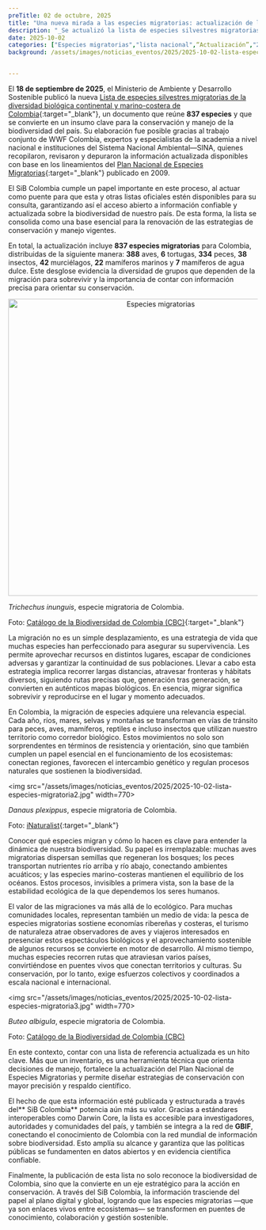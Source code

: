 ```yaml
---
preTitle: 02 de octubre, 2025
title: "Una nueva mirada a las especies migratorias: actualización de la lista nacional"
description: "_Se actualizó la lista de especies silvestres migratorias de la diversidad biológica continental y marino-costera de Colombia, un insumo clave para la conservación de especies en el territorio nacional._"
date: 2025-10-02
categories: ["Especies migratorias","lista nacional",“Actualización”,"2025"]
background: /assets/images/noticias_eventos/2025/2025-10-02-lista-especies-migratorias.jpg


---
```


El **18 de septiembre de 2025**, el Ministerio de Ambiente y Desarrollo Sostenible publicó la nueva [Lista de especies silvestres migratorias de la diversidad biológica continental y marino-costera de Colombia](https://ipt.biodiversidad.co/sib/resource?r=mads_especiesmigratorias){:target="_blank"}, un documento que reúne **837 especies** y que se convierte en un insumo clave para la conservación y manejo de la biodiversidad  del país.  Su elaboración fue posible gracias al trabajo conjunto de WWF Colombia, expertos y especialistas de la academia a nivel nacional e instituciones del Sistema Nacional Ambiental—SINA, quienes recopilaron, revisaron y depuraron la información actualizada disponibles con base en los lineamientos del [Plan Nacional de Especies Migratorias](https://www.minambiente.gov.co/wp-content/uploads/2021/10/Plan-Nacional-de-Especies-Migratorias.pdf){:target="_blank"} publicado en 2009.

El SiB Colombia cumple un papel importante en este proceso, al actuar como puente para que esta y otras listas oficiales estén disponibles para su consulta, garantizando así el acceso abierto a información confiable y actualizada sobre la biodiversidad de nuestro país. De esta forma, la lista se consolida como una base esencial para la renovación de las estrategias de conservación y manejo vigentes.

En total, la actualización incluye **837 especies migratorias** para Colombia, distribuidas de la siguiente manera: **388** aves, **6** tortugas, **334** peces, **38** insectos, **42** murciélagos, **22** mamíferos marinos y **7** mamíferos de agua dulce. Este desglose evidencia la diversidad de grupos que dependen de la migración para sobrevivir y la importancia de contar con información precisa para orientar su conservación.

<p align="center">
  <img src="/assets/images/noticias_eventos/2025/2025-10-02-lista-especies-migratorias1.jpg" alt="Especies migratorias" width="600">
</p>

*Trichechus inunguis*, especie migratoria de Colombia.

Foto: [Catálogo de la Biodiversidad de Colombia (CBC)]( https://catalogo.biodiversidad.co/file/59ae25ff1582a31515e97082/summary){:target="_blank"}

La migración no es un simple desplazamiento, es una estrategia de vida que muchas especies han perfeccionado para asegurar su supervivencia. Les permite aprovechar recursos en distintos lugares, escapar de condiciones adversas y garantizar la continuidad de sus poblaciones. Llevar a cabo esta estrategia implica recorrer largas distancias, atravesar fronteras y hábitats diversos, siguiendo rutas precisas que, generación tras generación, se convierten en auténticos mapas biológicos. En esencia, migrar significa sobrevivir y reproducirse en el lugar y momento adecuados.

En Colombia, la migración de especies adquiere una relevancia especial. Cada año, ríos, mares, selvas y montañas se transforman en vías de tránsito para peces, aves, mamíferos, reptiles e incluso insectos que utilizan nuestro territorio como corredor biológico. Estos movimientos no solo son sorprendentes en términos de resistencia y orientación, sino que también cumplen un papel esencial en el funcionamiento de los ecosistemas: conectan regiones, favorecen el intercambio genético y regulan procesos naturales que sostienen la biodiversidad.

&lt;img src="/assets/images/noticias_eventos/2025/2025-10-02-lista-especies-migratoria2.jpg" width=770> 

*Danaus plexippus*, especie migratoria de Colombia.

Foto: [iNaturalist](https://www.inaturalist.org/observations/318062934){:target="_blank"}

Conocer qué especies migran y cómo lo  hacen es clave para entender la dinámica de nuestra biodiversidad. Su papel es irremplazable: muchas aves migratorias dispersan semillas que regeneran los bosques; los peces transportan nutrientes río arriba y río abajo, conectando ambientes acuáticos; y las especies marino-costeras mantienen el equilibrio de los océanos. Estos procesos, invisibles a primera vista, son la base de la estabilidad ecológica de la que dependemos los seres humanos.

El valor de las migraciones va más allá de lo ecológico. Para muchas comunidades locales, representan también un medio de vida: la pesca de especies migratorias sostiene economías ribereñas y costeras, el turismo de naturaleza atrae observadores de aves y viajeros interesados en presenciar estos espectáculos biológicos y el aprovechamiento sostenible de algunos recursos se convierte en motor de desarrollo. Al mismo tiempo, muchas especies recorren rutas que atraviesan varios países, convirtiéndose en puentes vivos que conectan territorios y culturas. Su conservación, por lo tanto, exige esfuerzos colectivos y coordinados a escala nacional e internacional.

&lt;img src="/assets/images/noticias_eventos/2025/2025-10-02-lista-especies-migratoria3.jpg" width=770> 

*Buteo albigula*, especie migratoria de Colombia.

Foto: [Catálogo de la Biodiversidad de Colombia (CBC)](https://catalogo.biodiversidad.co/file/56e7804983c45700544e405d/summary)

En este contexto, contar con una lista de referencia actualizada es un hito clave. Más que un inventario, es una herramienta técnica que orienta decisiones de manejo, fortalece la actualización del Plan Nacional de Especies Migratorias y permite diseñar estrategias de conservación con mayor precisión y respaldo científico.

El hecho de que esta información esté publicada y estructurada a través del** SiB Colombia** potencia aún más su valor. Gracias a estándares interoperables como Darwin Core, la lista es accesible para investigadores, autoridades y comunidades del país, y también  se integra a la red de **GBIF**, conectando el conocimiento de Colombia con la red mundial de información sobre biodiversidad. Esto amplía su alcance y garantiza que las políticas públicas se fundamenten en datos abiertos y en evidencia científica confiable.

Finalmente, la publicación de esta lista no solo reconoce la biodiversidad de Colombia, sino que la convierte en un eje estratégico para la acción en conservación. A través del SiB Colombia, la información trasciende del papel al plano digital y global, logrando que las especies migratorias —que ya son enlaces vivos entre ecosistemas— se transformen en puentes de conocimiento, colaboración y gestión sostenible.
